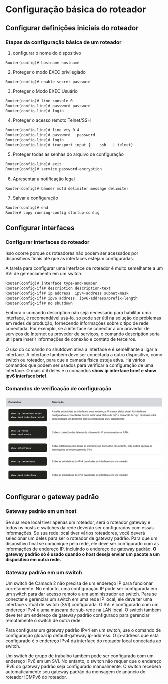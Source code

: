 # Configuração básica do roteador

## Configurar definições iniciais do roteador

### Etapas da configuração básica de um roteador

1. configurar o nome do dispositivo

````
Router(config)# hostname hostname
````

2. Proteger o modo EXEC privilegiado

````
Router(config)# enable secret password
````

3. Proteger o Modo EXEC Usuário

````
Router(config)# line console 0  
Router(config-line)# password password  
Router(config-line)# login
````

4. Proteger o acesso remoto Telnet/SSH

````
Router(config-line)# line vty 0 4  
Router(config-line)# password   password  
Router(config-line)# login  
Router(config-line)# transport input {    ssh   | telnet}
````

5. Proteger todas as senhas do arquivo de configuração

````
Router(config-line)# exit  
Router(config)# service password-encryption
````

6. Apresentar a notificação legal

````
Router(config)# banner motd delimiter message delimiter
````

7. Salvar a configuração

````
Router(config)# end  
Router# copy running-config startup-config
````

## Configurar interfaces

### Configurar interfaces do roteador

Isso ocorre porque os roteadores não podem ser acessados por dispositivos finais até que as interfaces estejam configuradas.

A tarefa para configurar uma interface de roteador é muito semelhante a um SVI de gerenciamento em um switch.
````
Router(config)# interface type-and-number  
Router(config-if)# description description-text  
Router(config-if)# ip address  ipv4-address subnet-mask  
Router(config-if)# ipv6 address  ipv6-address/prefix-length  
Router(config-if)# no shutdown
````

Embora o comando description não seja necessário para habilitar uma interface, é recomendável usá-lo.
so pode ser útil na solução de problemas em redes de produção, fornecendo informações sobre o tipo de rede conectada. 
Por exemplo, se a interface se conectar a um provedor de serviços de Internet ou provedor de serviços, o 
comando description seria útil para inserir informações de conexão e contato de terceiros.

O uso do comando no shutdown ativa a interface e é semelhante a ligar a interface. 
A interface também deve ser conectada a outro dispositivo, como switch ou roteador, para que a camada física esteja ativa.
Há vários comandos que podem ser usados para verificar a configuração de uma interface. 
O mais útil deles é o comandos **show ip interface brief e show ipv6 interface brief**.

### Comandos de verificação de configuração

![Tabela comandos SHOW](../imagens/tblComandosShow.png)

## Configurar o gateway padrão

### Gateway padrão em um host

Se sua rede local tiver apenas um roteador, será o roteador gateway e todos os hosts e switches da rede 
deverão ser configurados com essas informações.
Se sua rede local tiver vários roteadores, você deverá selecionar um deles para ser o roteador de gateway padrão.
Para que um dispositivo final se comunique pela rede, ele deve ser configurado com as informações de endereço IP, incluindo o endereço de gateway padrão. 
**O gateway padrão só é usado quando o host deseja enviar um pacote a um dispositivo em outra rede.**

### Gateway padrão em um switch

Um switch de Camada 2 não precisa de um endereço IP para funcionar corretamente. 
No entanto, uma configuração IP pode ser configurada em um switch para dar acesso remoto a um administrador ao switch.
Para se conectar e gerenciar um switch em uma rede IP local, ele deve ter uma interface virtual de switch (SVI) configurada. 
O SVI é configurado com um endereço IPv4 e uma máscara de sub-rede na LAN local. 
O switch também deve ter um endereço de gateway padrão configurado para gerenciar remotamente o switch de outra rede.

Para configurar um gateway padrão IPv4 em um switch, use o comando de configuração global ip default-gateway ip-address. 
O ip-address que está configurado é o endereço IPv4 da interface do roteador local conectada ao switch.

Um switch de grupo de trabalho também pode ser configurado com um endereço IPv6 em um SVI. 
No entanto, o switch não requer que o endereço IPv6 do gateway padrão seja configurado manualmente. 
O switch receberá automaticamente seu gateway padrão da mensagem de anúncio do roteador ICMPv6 do roteador.